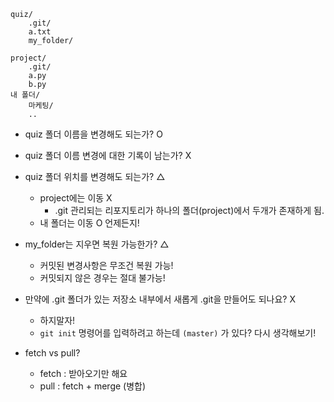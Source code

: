 ```
quiz/
	.git/
	a.txt
	my_folder/
	
project/
	.git/
	a.py
	b.py
내 폴더/
	마케팅/
	..
```

* quiz 폴더 이름을 변경해도 되는가? O
* quiz 폴더 이름 변경에 대한 기록이 남는가? X
* quiz 폴더 위치를 변경해도 되는가? △
  * project에는 이동 X 
    * .git 관리되는 리포지토리가 하나의 폴더(project)에서 두개가 존재하게 됨.
  * 내 폴더는 이동 O 언제든지!
* my_folder는 지우면 복원 가능한가? △
  * 커밋된 변경사항은 무조건 복원 가능!
  * 커밋되지 않은 경우는 절대 불가능!
* 만약에 .git 폴더가 있는 저장소 내부에서 새롭게 .git을 만들어도 되나요? X
  * 하지말자!
  * `git init` 명령어를 입력하려고 하는데 `(master)` 가 있다? 다시 생각해보기!

* fetch vs pull?
  * fetch : 받아오기만 해요
  * pull : fetch + merge (병합)